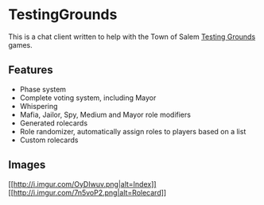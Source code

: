 # TestingGrounds
This is a chat client written to help with the Town of Salem [Testing Grounds](http://www.blankmediagames.com/phpbb/viewforum.php?f=50) games.

## Features

* Phase system
* Complete voting system, including Mayor
* Whispering
* Mafia, Jailor, Spy, Medium and Mayor role modifiers
* Generated rolecards
* Role randomizer, automatically assign roles to players based on a list
* Custom rolecards
## Images
[[http://i.imgur.com/OyDIwuv.png|alt=Index]]
[[http://i.imgur.com/7n5voP2.png|alt=Rolecard]]
